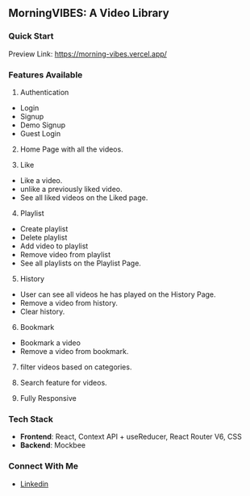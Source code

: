 ## MorningVIBES: A Video Library

### Quick Start

Preview Link: https://morning-vibes.vercel.app/

### Features Available

1. Authentication

- Login
- Signup
- Demo Signup
- Guest Login

2. Home Page with all the videos.

3. Like

- Like a video.
- unlike a previously liked video.
- See all liked videos on the Liked page.

4. Playlist

- Create playlist
- Delete playlist
- Add video to playlist
- Remove video from playlist
- See all playlists on the Playlist Page.

5. History

- User can see all videos he has played on the History Page.
- Remove a video from history.
- Clear history.

6. Bookmark

- Bookmark a video
- Remove a video from bookmark.

7. filter videos based on categories.

8. Search feature for videos.

9. Fully Responsive

### Tech Stack

- **Frontend**: React, Context API + useReducer, React Router V6, CSS
- **Backend**: Mockbee

### Connect With Me

- [Linkedin](https://www.linkedin.com/in/parul-gupta-4a1413131/)
